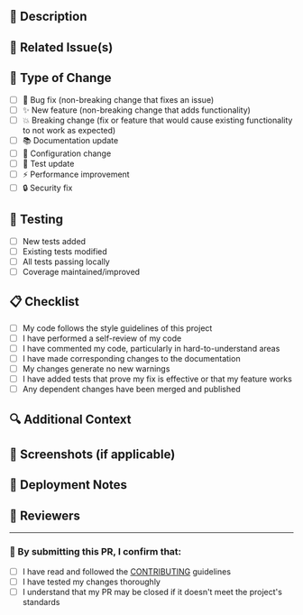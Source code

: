 ## 📝 Description
<!-- Provide a clear and concise description of your changes -->

## 🔗 Related Issue(s)
<!-- 
Link any related issues using # followed by the issue number
Example: Closes #123, Fixes #456
-->

## 🔄 Type of Change
<!-- Mark the appropriate option(s) with an 'x' -->

- [ ] 🐛 Bug fix (non-breaking change that fixes an issue)
- [ ] ✨ New feature (non-breaking change that adds functionality)
- [ ] 💥 Breaking change (fix or feature that would cause existing functionality to not work as expected)
- [ ] 📚 Documentation update
- [ ] 🔧 Configuration change
- [ ] 🧪 Test update
- [ ] ⚡ Performance improvement
- [ ] 🔒 Security fix

## 🧪 Testing
<!-- Describe the tests you've added or modified -->

- [ ] New tests added
- [ ] Existing tests modified
- [ ] All tests passing locally
- [ ] Coverage maintained/improved

## 📋 Checklist

- [ ] My code follows the style guidelines of this project
- [ ] I have performed a self-review of my code
- [ ] I have commented my code, particularly in hard-to-understand areas
- [ ] I have made corresponding changes to the documentation
- [ ] My changes generate no new warnings
- [ ] I have added tests that prove my fix is effective or that my feature works
- [ ] Any dependent changes have been merged and published

## 🔍 Additional Context
<!-- Add any other context about the pull request here -->

## 📸 Screenshots (if applicable)
<!-- Add screenshots to help explain your changes -->

## 🚀 Deployment Notes
<!-- Note any deployment considerations, migrations, or dependencies -->

## 👥 Reviewers
<!-- @mention specific team members who should review this PR -->

---

### 🤝 By submitting this PR, I confirm that:
- [ ] I have read and followed the [CONTRIBUTING](../CONTRIBUTING.md) guidelines
- [ ] I have tested my changes thoroughly
- [ ] I understand that my PR may be closed if it doesn't meet the project's standards